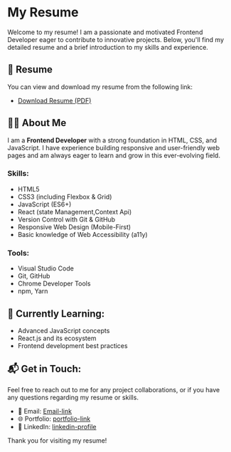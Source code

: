 # My Resume

Welcome to my resume! I am a passionate and motivated Frontend Developer eager to contribute to innovative projects. Below, you'll find my detailed resume and a brief introduction to my skills and experience.

## 📄 Resume

You can view and download my resume from the following link:

- [Download Resume (PDF)](https://github.com/your-username/my-resume/blob/main/resume.pdf)

## 👨‍💻 About Me

I am a **Frontend Developer** with a strong foundation in HTML, CSS, and JavaScript. I have experience building responsive and user-friendly web pages and am always eager to learn and grow in this ever-evolving field.

### Skills:
- HTML5
- CSS3 (including Flexbox & Grid)
- JavaScript (ES6+)
- React (state Management,Context Api)
- Version Control with Git & GitHub
- Responsive Web Design (Mobile-First)
- Basic knowledge of Web Accessibility (a11y)

### Tools:
- Visual Studio Code
- Git, GitHub
- Chrome Developer Tools
- npm, Yarn

## 🌱 Currently Learning:
- Advanced JavaScript concepts
- React.js and its ecosystem
- Frontend development best practices

## 📬 Get in Touch:
Feel free to reach out to me for any project collaborations, or if you have any questions regarding my resume or skills.

- 📧 Email: [Email-link](mailto:sfsuper2020@gamil.com)
- 🌐 Portfolio: [portfolio-link](https://mohdazimuddinport.netlify.app)
- 🔗 LinkedIn: [linkedin-profile](https://www.linkedin.com/in/mohd-azimuddin-shaikh-34284b202)

Thank you for visiting my resume!
